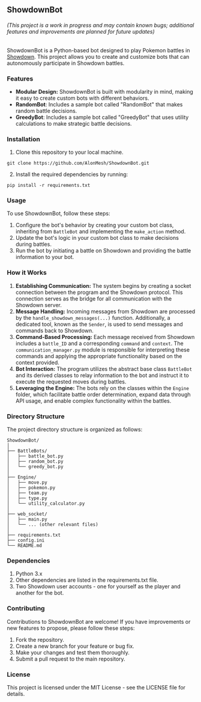 ## ShowdownBot

###### (This project is a work in progress and may contain known bugs; additional features and improvements are planned for future updates)

ShowdownBot is a Python-based bot designed to play Pokemon battles in [Showdown](https://play.pokemonshowdown.com/). This project allows you to create and customize bots that can autonomously participate in Showdown battles.

### Features
* **Modular Design:** ShowdownBot is built with modularity in mind, making it easy to create custom bots with different behaviors.
* **RandomBot**: Includes a sample bot called "RandomBot" that makes random battle decisions.
* **GreedyBot**: Includes a sample bot called "GreedyBot" that uses utility calculations to make strategic battle decisions.

### Installation
1. Clone this repository to your local machine.

`git clone https://github.com/AlonMesh/ShowdownBot.git`

2. Install the required dependencies by running:

`pip install -r requirements.txt`

### Usage
To use ShowdownBot, follow these steps:

1. Configure the bot's behavior by creating your custom bot class, inheriting from `BattleBot` and implementing the `make_action` method.
2. Update the bot's logic in your custom bot class to make decisions during battles.
3. Run the bot by initiating a battle on Showdown and providing the battle information to your bot.

### How it Works
1. **Establishing Communication:** The system begins by creating a socket connection between the program and the Showdown protocol. This connection serves as the bridge for all communication with the Showdown server.
2. **Message Handling:** Incoming messages from Showdown are processed by the `handle_showdown_messages(...)` function. Additionally, a dedicated tool, known as the `Sender`, is used to send messages and commands back to Showdown.
3. **Command-Based Processing:** Each message received from Showdown includes a `battle_ID` and a corresponding `command` and `context`. The `communication_manager.py` module is responsible for interpreting these commands and applying the appropriate functionality based on the context provided.
4. **Bot Interaction:** The program utilizes the abstract base class `BattleBot` and its derived classes to relay information to the bot and instruct it to execute the requested moves during battles.
5. **Leveraging the Engine:** The bots rely on the classes within the `Engine` folder, which facilitate battle order determination, expand data through API usage, and enable complex functionality within the battles.

### Directory Structure
The project directory structure is organized as follows:
```
ShowdownBot/
│
├── BattleBots/
│   ├── battle_bot.py
│   ├── random_bot.py
│   └── greedy_bot.py
│
├── Engine/
│   ├── move.py
│   ├── pokemon.py
│   ├── team.py
│   ├── type.py
│   └── utility_calculator.py
│
├── web_socket/
│   ├── main.py
│   └── ... (other relevant files)
│
├── requirements.txt
├── config.ini
└── README.md
```
### Dependencies
1. Python 3.x
2. Other dependencies are listed in the requirements.txt file.
3. Two Showdown user accounts - one for yourself as the player and another for the bot.

### Contributing
Contributions to ShowdownBot are welcome! If you have improvements or new features to propose, please follow these steps:

1. Fork the repository.
2. Create a new branch for your feature or bug fix.
3. Make your changes and test them thoroughly.
4. Submit a pull request to the main repository.

### License
This project is licensed under the MIT License - see the LICENSE file for details.